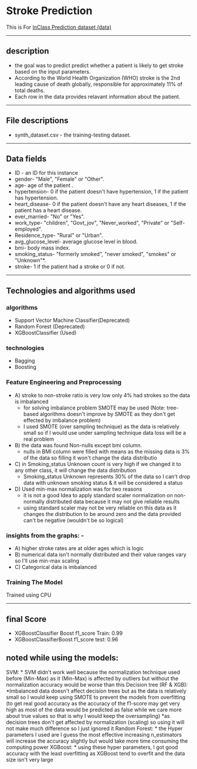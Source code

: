 # Stroke Prediction

This is For [InClass Prediction dataset (data)](https://www.kaggle.com/datasets/fedesoriano/stroke-prediction-dataset)

---

## description 
- the goal was to predict predict  whether a patient is likely to get stroke based on the input parameters.
- According to the World Health Organization (WHO) stroke is the 2nd leading cause of death globally, responsible for approximately 11% of total deaths. 
- Each row in the data provides relavant information about the patient.
- ---


## File descriptions
- synth_dataset.csv - the training-testing dataset.

---

## Data fields
* ID - an ID for this instance
* gender- "Male", "Female" or "Other".
* age- age of the patient .
* hypertension- 0 if the patient doesn't have hypertension, 1 if the patient has hypertension.
* heart_disease- 0 if the patient doesn't have any heart diseases, 1 if the patient has a heart disease.
* ever_married- "No" or "Yes".
* work_type- "children", "Govt_jov", "Never_worked", "Private" or "Self-employed".
* Residence_type- "Rural" or "Urban".
* avg_glucose_level- average glucose level in blood.
* bmi- body mass index.
* smoking_status- "formerly smoked", "never smoked", "smokes" or "Unknown"*.
* stroke- 1 if the patient had a stroke or 0 if not.



---


## Technologies and algorithms used

### algorithms

* Support Vector Machine Classifier(Deprecated)
* Random Forest (Deprecated)
* XGBoostClassifier (Used)
### technologies

* Bagging
* Boosting
### Feature Engineering and Preprocessing 

* A) stroke to non-stroke ratio is very low only 4% had strokes so the data is imbalanced
	* for solving imbalance problem SMOTE may be used (Note: tree-based algorithms doesn't improve by SMOTE as they don't get effected by imbalance problem)
	* I used SMOTE (over sampling technique) as the data is relatively small so if I would use under sampling technique data loss will be a real problem
* B) the data was found Non-nulls except bmi column.
	* nulls in BMI column were filled with means as the missing data is 3% of the data so filling it won't change the data distributio
* C) in Smoking_status Unknown count is very high if we changed it to any other class, it will change the data distribution
  * Smoking_status Unknown represents 30% of the data so I can't drop data with unknown smoking status & it will be considered a status
* D) Used min-max normalization was for two reasons
	* it is not a good Idea to apply standard scaler normalization on non-normally distributed data because it may not give reliable results
	* using standard scaler may not be very reliable on this data as it changes the distribution to be around zero and the data provided can't be negative (wouldn't be so logical)
  
### insights from the graphs: -
* A) higher stroke rates are at older ages which is logic
* B) numerical data isn't normally distributed and their value ranges vary so I'll use min-max scaling
* C) Categorical data is imbalanced
 
 
 
 
### Training The Model

Trained using  CPU


---

## final Score 

* XGBoostClassifier Boost f1_score Train:  0.99
* XGBoostClassifierBoost f1_score test:  0.96

## noted while using the models:
SVM:
	* SVM didn't work well because the normalization technique used before (Min-Max) as it (Min-Max) is affected by outliers but without the normalization accuracy would be worse than this
Decision tree (RF & XGB):
	*Imbalanced data doesn't affect decision trees but as the data is relatively small so I would keep using SMOTE to prevent the models from overfitting (to get real good accuracy as the accuracy of the f1-score may get very high as most of the data would be predicted as false while we care more about true values so that is why I would keep the oversampling)
	*as decision trees don't get affected by normalization (scaling) so using it will not make much difference so I just ignored it
	Random Forest:
		* the Hyper parameters I used are I guess the most effective increasing n_estimators will increase the accuracy slightly but would take more time consuming the computing power
	XGBoost:
		* using these hyper parameters, I got good accuracy with the least overfitting as XGBoost tend to overfit and the data size isn't very large

